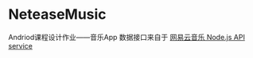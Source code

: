 # NeteaseMusic
Andriod课程设计作业——音乐App
数据接口来自于 [网易云音乐 Node.js API service](https://github.com/Binaryify/NeteaseCloudMusicApi)
